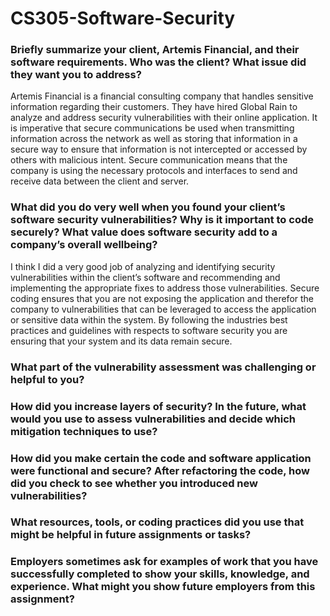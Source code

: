 # CS305-Software-Security

### Briefly summarize your client, Artemis Financial, and their software requirements. Who was the client? What issue did they want you to address?
<p> Artemis Financial is a financial consulting company that handles sensitive information regarding their customers. They have hired Global Rain to analyze and address security vulnerabilities with their online application. It is imperative that secure communications be used when transmitting information across the network as well as storing that information in a secure way to ensure that information is not intercepted or accessed by others with malicious intent. Secure communication means that the company is using the necessary protocols and interfaces to send and receive data between the client and server.</p>

### What did you do very well when you found your client’s software security vulnerabilities? Why is it important to code securely? What value does software security add to a company’s overall wellbeing?
<p> I think I did a very good job of analyzing and identifying security vulnerabilities within the client’s software and recommending and implementing the appropriate fixes to address those vulnerabilities. Secure coding ensures that you are not exposing the application and therefor the company to vulnerabilities that can be leveraged to access the application or sensitive data within the system. By following the industries best practices and guidelines with respects to software security you are ensuring that your system and its data remain secure. </p>

### What part of the vulnerability assessment was challenging or helpful to you?
<p> </p>

### How did you increase layers of security? In the future, what would you use to assess vulnerabilities and decide which mitigation techniques to use?
<p> </p>

### How did you make certain the code and software application were functional and secure? After refactoring the code, how did you check to see whether you introduced new vulnerabilities?
<p></p>

### What resources, tools, or coding practices did you use that might be helpful in future assignments or tasks?
<p> </p>

### Employers sometimes ask for examples of work that you have successfully completed to show your skills, knowledge, and experience. What might you show future employers from this assignment?
<p> </p>
